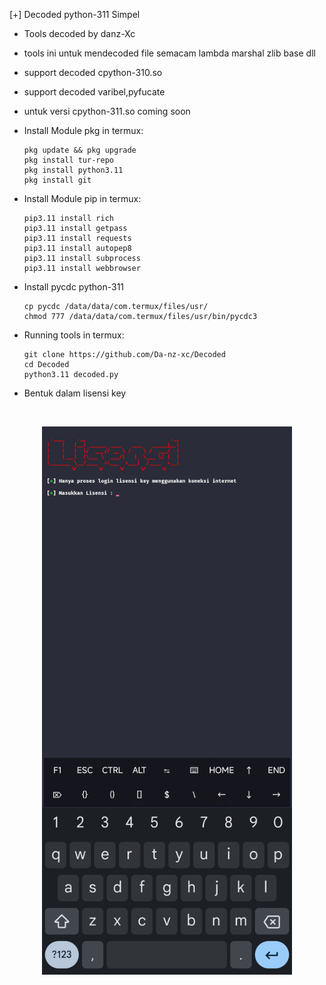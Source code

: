  [+] Decoded python-311 Simpel
 
- Tools decoded by danz-Xc
- tools ini untuk mendecoded file
  semacam lambda marshal zlib base dll
- support decoded cpython-310.so
- support decoded varibel,pyfucate
- untuk versi cpython-311.so coming soon

- Install Module pkg in termux:
  
      pkg update && pkg upgrade
      pkg install tur-repo
      pkg install python3.11
      pkg install git

- Install Module pip in termux:

      pip3.11 install rich
      pip3.11 install getpass
      pip3.11 install requests
      pip3.11 install autopep8
      pip3.11 install subprocess
      pip3.11 install webbrowser
  
- Install pycdc python-311
  
      cp pycdc /data/data/com.termux/files/usr/
      chmod 777 /data/data/com.termux/files/usr/bin/pycdc3
  
- Running tools in termux:

      git clone https://github.com/Da-nz-xc/Decoded
      cd Decoded
      python3.11 decoded.py

- Bentuk dalam lisensi key
  
<br>
<p align="center">
  <img src="1735546659563.jpg" alt="Screenshot" width="400"/>
</p>

